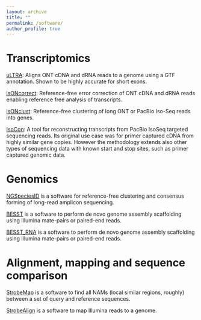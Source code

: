 ```yaml
---
layout: archive
title: ""
permalink: /software/
author_profile: true
---
```


<h1>Transcriptomics</h1>

[uLTRA](https://github.com/ksahlin/ultra): Aligns ONT cDNA and dRNA reads to a genome using a GTF annotation. Shown to be highly accurate for short exons.

[isONcorrect](https://github.com/ksahlin/isONcorrect): Reference-free error correction of ONT cDNA and dRNA reads enabling reference free analysis of transcripts.

[isONclust](https://github.com/ksahlin/isONclust): Reference-free clustering of long ONT or PacBio Iso-Seq reads into genes.

[IsoCon](https://github.com/ksahlin/IsoCon): A tool for reconstructing transcripts from PacBio IsoSeq targeted sequencing reads. Its original use case was for primer captured cDNA from highly similar gene copies. However the methodology extends also other types of sequencing data with known start and stop sites, such as primer captured genomic data.


<h1>Genomics</h1>

[NGSpeciesID](https://github.com/ksahlin/NGSpeciesID) is a software for reference-free clustering and consensus forming of long-read amplicon sequencing.

[BESST](https://github.com/ksahlin/BESST) is a software to perform de novo genome assembly scaffolding using Illumina mate-pairs or paired-end reads.

[BESST_RNA](https://github.com/ksahlin/BESST_RNA) is a software to perform de novo genome assembly scaffolding using Illumina mate-pairs or paired-end reads.


<h1>Alignment, mapping and sequence comparison</h1>

[StrobeMap](https://github.com/ksahlin/strobemers) is a software to find all NAMs (local similar regions, roughly) between a set of query and reference sequences. 

[StrobeAlign](https://github.com/ksahlin/StrobeAlign) is a software to map Illumina reads to a genome.